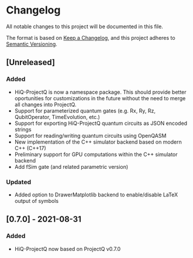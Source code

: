 # Changelog

All notable changes to this project will be documented in this file.

The format is based on [Keep a Changelog](https://keepachangelog.com/en/1.0.0/),
and this project adheres to [Semantic Versioning](https://semver.org/spec/v2.0.0.html).

## [Unreleased]

### Added

-   HiQ-ProjectQ is now a namespace package.
    This should provide better oportunities for customizations in the future without the need to merge all changes into
    ProjectQ.
-   Support for parameterized quantum gates (e.g. Rx, Ry, Rz, QubitOperator, TimeEvolution, etc.)
-   Support for exporting HiQ-ProjectQ quantum circuits as JSON encoded strings
-   Support for reading/writing quantum circuits using OpenQASM
-   New implementation of the C++ simulator backend based on modern C++ (C++17)
-   Preliminary support for GPU computations within the C++ simulator backend
-   Add fSim gate (and related parametric version)

### Updated

-   Added option to DrawerMatplotlib backend to enable/disable LaTeX output of symbols


## [0.7.0] - 2021-08-31

### Added

-   HiQ-ProjectQ now based on ProjectQ v0.7.0
